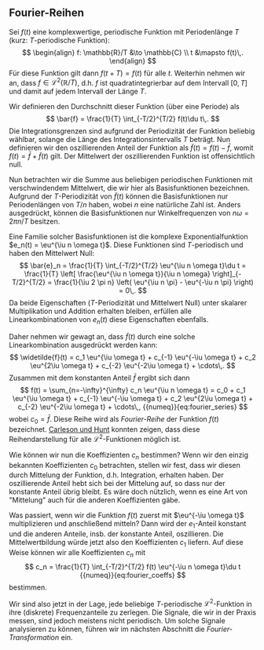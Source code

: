 ## Fourier-Reihen

Sei $f(t)$ eine komplexwertige, periodische Funktion mit Periodenlänge $T$
(kurz: $T$-periodische Funktion):
$$
  \begin{align}
    f: \mathbb{R}/T &\to \mathbb{C} \\
    t &\mapsto f(t)\,.
  \end{align}
$$
Für diese Funktion gilt dann
$f(t+T) = f(t)$ für alle $t$. Weiterhin nehmen wir an, dass 
$f \in \mathcal{L}^2(\mathbb{R}/T)$, d.h. $f$ ist quadratintegrierbar
auf dem Intervall $[0,T]$ und damit auf jedem Intervall der Länge $T$.

Wir definieren den Durchschnitt dieser Funktion (über eine Periode) als
$$
  \bar{f} = \frac{1}{T} \int_{-T/2}^{T/2} f(t)\du t\,.
$$
Die Integrationsgrenzen sind aufgrund der Periodizität der Funktion
beliebig wählbar, solange die Länge des Integrationsintervalls $T$ beträgt.
Nun definieren wir den oszillierenden Anteil der Funktion als
$\widetilde{f}(t) = f(t) - \bar{f}$, womit $f(t) = \bar{f} + \widetilde{f}(t)$ gilt.
Der Mittelwert der oszillierenden Funktion ist offensichtlich null.

Nun betrachten wir die Summe aus beliebigen periodischen 
Funktionen mit verschwindendem Mittelwert, die wir hier
als Basisfunktionen bezeichnen. Aufgrund der $T$-Periodizität von 
$\widetilde{f}(t)$ können die Basisfunktionen nur Periodenlängen von $T/n$ haben,
wobei $n$ eine natürliche Zahl ist. Anders ausgedrückt, können die 
Basisfunktionen nur Winkelfrequenzen von $n\omega = 2\pi n/T$ besitzen.

Eine Familie solcher Basisfunktionen ist die komplexe Exponentialfunktion
$e_n(t) = \eu^{\iu n \omega t}$. Diese Funktionen sind $T$-periodisch und
haben den Mittelwert Null:
$$
  \bar{e}_n 
  = \frac{1}{T} \int_{-T/2}^{T/2} \eu^{\iu n \omega t}\du t
  = \frac{1}{T} \left[ \frac{\eu^{\iu n \omega t}}{\iu n \omega} \right]_{-T/2}^{T/2}
  = \frac{1}{\iu 2 \pi n} \left( \eu^{\iu n \pi} - \eu^{-\iu n \pi} \right)
  = 0\,.
$$
Da beide Eigenschaften ($T$-Periodizität und Mittelwert Null) unter 
skalarer Multiplikation und Addition erhalten bleiben, erfüllen alle
Linearkombinationen von $e_n(t)$ diese Eigenschaften ebenfalls.

Daher nehmen wir gewagt an, dass $\widetilde{f}(t)$ durch eine solche
Linearkombination ausgedrückt werden kann:
$$
  \widetilde{f}(t) = c_1 \eu^{\iu \omega t} + c_{-1} \eu^{-\iu \omega t} + c_2 \eu^{2\iu \omega t} + c_{-2} \eu^{-2\iu \omega t} + \cdots\,.
$$
Zusammen mit dem konstanten Anteil $\bar{f}$ ergibt sich dann
$$
  f(t) = \sum_{n=-\infty}^{\infty} c_n \eu^{\iu n \omega t}
  = c_0 + c_1 \eu^{\iu \omega t} + c_{-1} \eu^{-\iu \omega t} + c_2 \eu^{2\iu \omega t} + c_{-2} \eu^{-2\iu \omega t} + \cdots\,,
  {{numeq}}{eq:fourier_series}
$$
wobei $c_0 = \bar{f}$. Diese Reihe wird als *Fourier-Reihe* der Funktion $f(t)$ bezeichnet.
[Carleson und Hunt](https://de.wikipedia.org/wiki/Satz_von_Carleson_und_Hunt)
konnten zeigen, dass diese Reihendarstellung für alle 
$\mathcal{L}^2$-Funktionen möglich ist.

Wie können wir nun die Koeffizienten $c_n$ bestimmen? Wenn wir den einzig 
bekannten Koeffizienten $c_0$ betrachten, stellen wir fest, dass wir diesen
durch Mittelung der Funktion, d.h. Integration, erhalten haben. Der oszillierende Anteil
hebt sich bei der Mittelung auf, so dass nur der konstante Anteil übrig 
bleibt. Es wäre doch nützlich, wenn es eine Art von "Mittelung" auch für die anderen
Koeffizienten gäbe. 

Was passiert, wenn wir die Funktion $f(t)$ zuerst mit $\eu^{-\iu \omega t}$ 
multiplizieren und anschließend mitteln? Dann wird der $e_1$-Anteil konstant und die 
anderen Anteile, insb. der konstante Anteil, oszillieren. Die Mittelwertbildung 
würde jetzt also den Koeffizienten $c_1$ liefern. Auf diese Weise können wir 
alle Koeffizienten $c_n$ mit
$$
  c_n = \frac{1}{T} \int_{-T/2}^{T/2} f(t) \eu^{-\iu n \omega t}\du t
  {{numeq}}{eq:fourier_coeffs}
$$
bestimmen.

Wir sind also jetzt in der Lage, jede beliebige $T$-periodische $\mathcal{L}^2$-Funktion
in ihre (diskrete) Frequenzanteile zu zerlegen. Die Signale, die wir in der
Praxis messen, sind jedoch meistens nicht periodisch. Um solche Signale
analysieren zu können, führen wir im nächsten Abschnitt die *Fourier-Transformation* ein.

